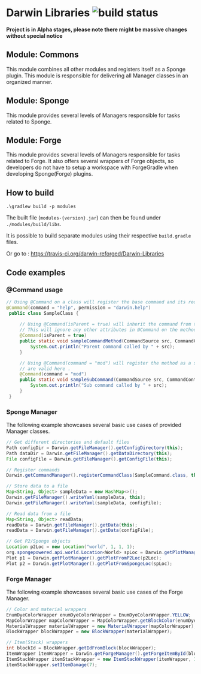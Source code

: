# Darwin Libraries  ![build status](https://travis-ci.org/darwin-reforged/Darwin-Libraries.svg?branch=master)
**Project is in Alpha stages, please note there might be massive changes without special notice**

## Module: Commons
This module combines all other modules and registers itself as a Sponge plugin. This module is responsible for delivering all Manager classes in an organized manner.

## Module: Sponge
This module provides several levels of Managers responsible for tasks related to Sponge.

## Module: Forge
This module provides several levels of Managers responsible for tasks related to Forge. It also offers several wrappers of Forge objects, so developers do not have to setup a workspace with ForgeGradle when developing Sponge(Forge) plugins.

## How to build
```.\gradlew build -p modules```

The built file (`modules-{version}.jar`) can then be found under `./modules/build/libs`.

It is possible to build separate modules using their respective `build.gradle` files.

Or go to : https://travis-ci.org/darwin-reforged/Darwin-Libraries

## Code examples
### @Command usage
```java
// Using @Command on a class will register the base command and its required permission
@Command(command = "help", permission = "darwin.help")
 public class SampleClass {
    
     // Using @Command(isParent = true) will inherit the command from the class, which will not register a sub-command. 
     // This will ignore any other attributes in @Command on the method.
     @Command(isParent = true)
     public static void sampleCommandMethod(CommandSource src, CommandContext args) {
         System.out.println("Parent command called by " + src);
     }

     // Using @Command(command = "mod") will register the method as a sub-command, all available settings to @Command 
     // are valid here .
     @Command(command = "mod")
     public static void sampleSubCommand(CommandSource src, CommandContext args) {
         System.out.println("Sub command called by " + src);
     }  
 }
```

### Sponge Manager
The following example showcases several basic use cases of provided Manager classes.
```java
// Get different directories and default files
Path configDir = Darwin.getFileManager().getConfigDirectory(this);
Path dataDir = Darwin.getFileManager().getDataDirectory(this);
File configFile = Darwin.getFileManager().getConfigFile(this);

// Register commands
Darwin.getCommandManager().registerCommandClass(SampleCommand.class, this);

// Store data to a file
Map<String, Object> sampleData = new HashMap<>();
Darwin.getFileManager().writeYaml(sampleData, this);
Darwin.getFileManager().writeYaml(sampleData, configFile);

// Read data from a file
Map<String, Object> readData;
readData = Darwin.getFileManager().getData(this);
readData = Darwin.getFileManager().getData(configFile);

// Get P2/Sponge objects
Location p2Loc = new Location("world", 1, 1, 1);
org.spongepowered.api.world.Location<World> spLoc = Darwin.getPlotManager().convertPlotsToSpongeLoc(p2Loc);
Plot p1 = Darwin.getPlotManager().getPlotFromP2Loc(p2Loc);
Plot p2 = Darwin.getPlotManager().getPlotFromSpongeLoc(spLoc);
```

### Forge Manager
The following example showcases several basic use cases of the Forge Manager.
```java
// Color and material wrappers
EnumDyeColorWrapper enumDyeColorWrapper = EnumDyeColorWrapper.YELLOW;
MapColorWrapper mapColorWrapper = MapColorWrapper.getBlockColor(enumDyeColorWrapper);
MaterialWrapper materialWrapper = new MaterialWrapper(mapColorWrapper);
BlockWrapper blockWrapper = new BlockWrapper(materialWrapper);

// Item(Stack) wrappers
int blockId = BlockWrapper.getIdFromBlock(blockWrapper);
ItemWrapper itemWrapper = Darwin.getForgeManager().getForgeItemById(blockId);
ItemStackWrapper itemStackWrapper = new ItemStackWrapper(itemWrapper, 1);
itemStackWrapper.setItemDamage(7);
```
